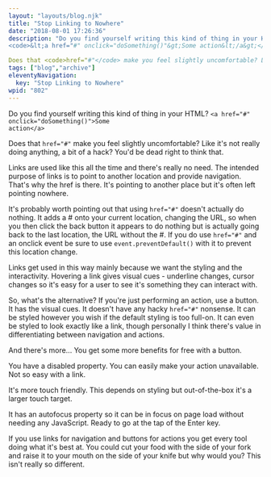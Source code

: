 ```yaml
---
layout: "layouts/blog.njk"
title: "Stop Linking to Nowhere"
date: "2018-08-01 17:26:36"
description: "Do you find yourself writing this kind of thing in your HTML?
<code>&lt;a href="#" onclick="doSomething()"&gt;Some action&lt;/a&gt;</code>

Does that <code>href="#"</code> make you feel slightly uncomfortable? Like it's not really doing anything, a bit of a hack? You'd be dead right to think that"
tags: ["blog","archive"]
eleventyNavigation:
  key: "Stop Linking to Nowhere"
wpid: "802"
---
```

Do you find yourself writing this kind of thing in your HTML?
<code>&lt;a href="#" onclick="doSomething()"&gt;Some action&lt;/a&gt;</code>

Does that <code>href="#"</code> make you feel slightly uncomfortable? Like it's not really doing anything, a bit of a hack? You'd be dead right to think that.

Links are used like this all the time and there's really no need. The intended purpose of links is to point to another location and provide navigation. That's why the href is there. It's pointing to another place but it's often left pointing nowhere.

It's probably worth pointing out that using <code>href="#"</code> doesn't actually do nothing. It adds a # onto your current location, changing the URL, so when you then click the back button it appears to do nothing but is actually going back to the last location, the URL without the #. If you do use <code>href="#"</code> and an onclick event be sure to use <code>event.preventDefault()</code> with it to prevent this location change.

Links get used in this way mainly because we want the styling and the interactivity. Hovering a link gives visual cues - underline changes, cursor changes so it's easy for a user to see it's something they can interact with.

So, what's the alternative? If you're just performing an action, use a button. It has the visual cues. It doesn't have any hacky <code>href="#"</code> nonsense. It can be styled however you wish if the default styling is too full-on. It can even be styled to look exactly like a link, though personally I think there's value in differentiating between navigation and actions.

And there's more... You get some more benefits for free with a button.

You have a disabled property. You can easily make your action unavailable. Not so easy with a link.

It's more touch friendly. This depends on styling but out-of-the-box it's a larger touch target.

It has an autofocus property so it can be in focus on page load without needing any JavaScript. Ready to go at the tap of the Enter key.

If you use links for navigation and buttons for actions you get every tool doing what it's best at. You could cut your food with the side of your fork and raise it to your mouth on the side of your knife but why would you? This isn't really so different.